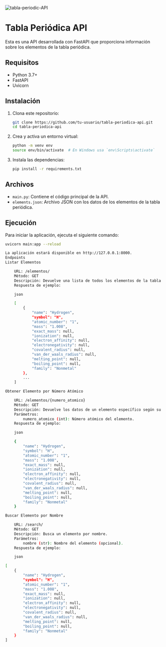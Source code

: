 ![tabla-periodic-API](https://socialify.git.ci/bi0punk/tabla-periodic-API/image?language=1&owner=1&name=1&stargazers=1&theme=Light)

# Tabla Periódica API

Esta es una API desarrollada con FastAPI que proporciona información sobre los elementos de la tabla periódica.

## Requisitos

- Python 3.7+
- FastAPI
- Uvicorn

## Instalación

1. Clona este repositorio:
    ```sh
    git clone https://github.com/tu-usuario/tabla-periodica-api.git
    cd tabla-periodica-api
    ```

2. Crea y activa un entorno virtual:
    ```sh
    python -m venv env
    source env/bin/activate  # En Windows usa `env\Scripts\activate`
    ```

3. Instala las dependencias:
    ```sh
    pip install -r requirements.txt
    ```

## Archivos

- `main.py`: Contiene el código principal de la API.
- `elements.json`: Archivo JSON con los datos de los elementos de la tabla periódica.

## Ejecución

Para iniciar la aplicación, ejecuta el siguiente comando:

```sh
uvicorn main:app --reload

La aplicación estará disponible en http://127.0.0.1:8000.
Endpoints
Listar Elementos

    URL: /elementos/
    Método: GET
    Descripción: Devuelve una lista de todos los elementos de la tabla periódica.
    Respuesta de ejemplo:

    json

    [
        {
            "name": "Hydrogen",
            "symbol": "H",
            "atomic_number": "1",
            "mass": "1.008",
            "exact_mass": null,
            "ionization": null,
            "electron_affinity": null,
            "electronegativity": null,
            "covalent_radius": null,
            "van_der_waals_radius": null,
            "melting_point": null,
            "boiling_point": null,
            "family": "Nonmetal"
        },
        ...
    ]

Obtener Elemento por Número Atómico

    URL: /elementos/{numero_atomico}
    Método: GET
    Descripción: Devuelve los datos de un elemento específico según su número atómico.
    Parámetros:
        numero_atomico (int): Número atómico del elemento.
    Respuesta de ejemplo:

    json

    {
        "name": "Hydrogen",
        "symbol": "H",
        "atomic_number": "1",
        "mass": "1.008",
        "exact_mass": null,
        "ionization": null,
        "electron_affinity": null,
        "electronegativity": null,
        "covalent_radius": null,
        "van_der_waals_radius": null,
        "melting_point": null,
        "boiling_point": null,
        "family": "Nonmetal"
    }

Buscar Elemento por Nombre

    URL: /search/
    Método: GET
    Descripción: Busca un elemento por nombre.
    Parámetros:
        nombre (str): Nombre del elemento (opcional).
    Respuesta de ejemplo:

    json

[
    {
        "name": "Hydrogen",
        "symbol": "H",
        "atomic_number": "1",
        "mass": "1.008",
        "exact_mass": null,
        "ionization": null,
        "electron_affinity": null,
        "electronegativity": null,
        "covalent_radius": null,
        "van_der_waals_radius": null,
        "melting_point": null,
        "boiling_point": null,
        "family": "Nonmetal"
    }
]

